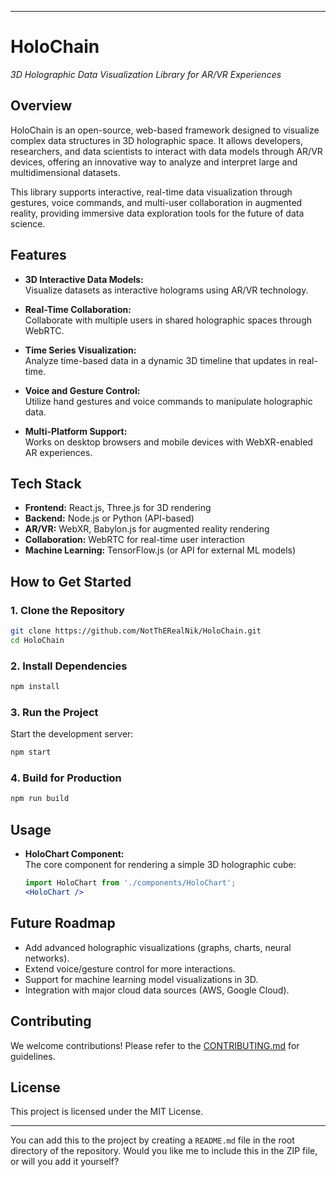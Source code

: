 
---

# **HoloChain**  
*3D Holographic Data Visualization Library for AR/VR Experiences*

## **Overview**
HoloChain is an open-source, web-based framework designed to visualize complex data structures in 3D holographic space. It allows developers, researchers, and data scientists to interact with data models through AR/VR devices, offering an innovative way to analyze and interpret large and multidimensional datasets.

This library supports interactive, real-time data visualization through gestures, voice commands, and multi-user collaboration in augmented reality, providing immersive data exploration tools for the future of data science.

## **Features**
- **3D Interactive Data Models:**  
  Visualize datasets as interactive holograms using AR/VR technology.
  
- **Real-Time Collaboration:**  
  Collaborate with multiple users in shared holographic spaces through WebRTC.

- **Time Series Visualization:**  
  Analyze time-based data in a dynamic 3D timeline that updates in real-time.

- **Voice and Gesture Control:**  
  Utilize hand gestures and voice commands to manipulate holographic data.

- **Multi-Platform Support:**  
  Works on desktop browsers and mobile devices with WebXR-enabled AR experiences.

## **Tech Stack**
- **Frontend:** React.js, Three.js for 3D rendering
- **Backend:** Node.js or Python (API-based)
- **AR/VR:** WebXR, Babylon.js for augmented reality rendering
- **Collaboration:** WebRTC for real-time user interaction
- **Machine Learning:** TensorFlow.js (or API for external ML models)

## **How to Get Started**
### 1. **Clone the Repository**
```bash
git clone https://github.com/NotThERealNik/HoloChain.git
cd HoloChain
```

### 2. **Install Dependencies**
```bash
npm install
```

### 3. **Run the Project**
Start the development server:
```bash
npm start
```

### 4. **Build for Production**
```bash
npm run build
```

## **Usage**
- **HoloChart Component:**  
  The core component for rendering a simple 3D holographic cube:
  ```jsx
  import HoloChart from './components/HoloChart';
  <HoloChart />
  ```

## **Future Roadmap**
- Add advanced holographic visualizations (graphs, charts, neural networks).
- Extend voice/gesture control for more interactions.
- Support for machine learning model visualizations in 3D.
- Integration with major cloud data sources (AWS, Google Cloud).

## **Contributing**
We welcome contributions! Please refer to the [CONTRIBUTING.md](CONTRIBUTING.md) for guidelines.

## **License**
This project is licensed under the MIT License.

---

You can add this to the project by creating a `README.md` file in the root directory of the repository. Would you like me to include this in the ZIP file, or will you add it yourself?
